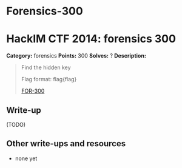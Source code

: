 # Forensics-300
# HackIM CTF 2014: forensics 300

**Category:** forensics
**Points:** 300
**Solves:** ?
**Description:**

> Find the hidden key
>
> Flag format: flag{flag}
>
> [FOR-300](FOR-300)

## Write-up

(TODO)

## Other write-ups and resources

* none yet
